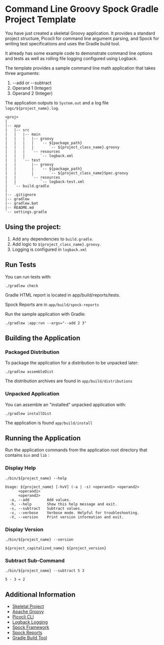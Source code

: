 # Command Line Groovy Spock Gradle Project Template

You have just created a skeletal Groovy application. 
It provides a standard project structure, Picocli for command line argument parsing, and Spock for 
writing test specifications and uses the Gradle build tool.

It already has some example code to demonstrate command line options and tests as well as rolling file logging configured using Logback. 

The template provides a sample command line math application that takes three arguments:
1. --add or --subtract
2. Operand 1 (Integer)
3. Operand 2 (Integer)

The application outputs to `System.out` and a log file `logs/${project_name}.log`.

```
<proj>
|
|-- app
|   |-- src
|   |   |-- main
|   |   |   |-- groovy
|   |   |   |   `-- ${package_path}
|   |   |   |       `-- ${project_class_name}.groovy
|   |   |   `-- resources
|   |   |       `-- logback.xml
|   |   `-- test
|   |       |-- groovy
|   |       |   `-- ${package_path}
|   |       |       `-- ${project_class_name}Spec.groovy
|   |       `-- resources
|   |           `-- logback-test.xml
|   `-- build.gradle
|
|-- .gitignore
|-- gradlew
|-- gradlew.bat
|-- README.md
`-- settings.gradle
```

## Using the project:
1. Add any dependencies to `build.gradle`.
2. Add logic to `${project_class_name}.groovy`.
3. Logging is configured in `logback.xml`

## Run Tests
You can run tests with:
```
./gradlew check
```

Gradle HTML report is located in app/build/reports/tests.

Spock Reports are in `app/build/spock-reports`

Run the sample application with Gradle: 
```
./gradlew :app:run --args="--add 2 3"
```

## Building the Application
### Packaged Distribution
To package the application for a distribution to be unpacked later:
```
./gradlew assembleDist
````
 
The distribution archives are found in `app/build/distributions`

### Unpacked Application
You can assemble an "installed" unpacked application with:
```
./gradlew installDist
```

The application is found `app/build/install`

## Running the Application
Run the application commands from the application root directory that contains `bin` and `lib` :

### Display Help
```
./bin/${project_name} --help

Usage: ${project_name} [-hvV] (-a | -s) <operand1> <operand2>
      <operand1>
      <operand2>
  -a, --add        Add values.
  -h, --help       Show this help message and exit.
  -s, --subtract   Subtract values.
  -v, --verbose    Verbose mode. Helpful for troubleshooting.
  -V, --version    Print version information and exit.
```

### Display Version
```
./bin/${project_name} --version

${project_capitalized_name} ${project_version}
```

### Subtract Sub-Command
```
./bin/${project_name} --subtract 5 3

5 - 3 = 2
```    

## Additional Information

- [Skeletal Project](https://github.com/cbmarcum/skeletal)
- [Apache Groovy](http://www.groovy-lang.org/)
- [Picocli CLI](https://picocli.info/)
- [Logback Logging](https://logback.qos.ch/)
- [Spock Framework](https://spockframework.org/)
- [Spock Reports](https://github.com/renatoathaydes/spock-reports)
- [Gradle Build Tool](https://gradle.org/)
